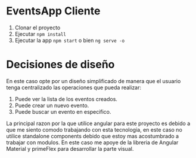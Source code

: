 # EventsApp Cliente

1. Clonar el proyecto
2. Ejecutar ```npm install```
2. Ejecutar la app ```npm start``` o bien ```ng serve -o```


# Decisiones de diseño
En este caso opte por un diseño simplificado de manera que el usuario tenga centralizado las operaciones que pueda realizar:
1. Puede ver la lista de los eventos creados.
2. Puede crear un nuevo evento.
3. Puede buscar un evento en especifico.

La principal razon por la que utilice angular para este proyecto es debido a que me siento comodo trabajando con esta tecnologia, en este caso no utilice standalone components debido que estoy mas acostumbrado a trabajar con modulos. En este caso me apoye de la libreria de Angular Material y primeFlex para desarrollar la parte visual.

